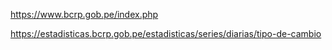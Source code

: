 


https://www.bcrp.gob.pe/index.php


https://estadisticas.bcrp.gob.pe/estadisticas/series/diarias/tipo-de-cambio